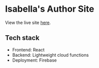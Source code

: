 # Isabella's Author Site

View the live site [here](https://isabellaeichleronus-ac8fb.web.app).

## Tech stack
- Frontend: React
- Backend: Lightweight cloud functions
- Deployment: Firebase
